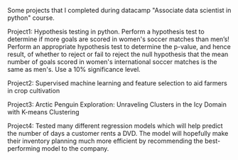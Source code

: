 Some projects that I completed during datacamp "Associate data scientist in python" course. 

Project1: Hypothesis testing in python. Perform a hypothesis test to determine if more goals are scored in women's soccer matches than men’s! Perform an appropriate hypothesis test to determine the p-value, and hence result, of whether to reject or fail to reject the null hypothesis that the mean number of goals scored in women's international soccer matches is the same as men's. Use a 10% significance level.

Project2: Supervised machine learning and feature selection to aid farmers in crop cultivation

Project3: Arctic Penguin Exploration: Unraveling Clusters in the Icy Domain with K-means Clustering

Project4:  Tested many different regression models which will help predict the number of days a customer rents a DVD. The model will hopefully make their inventory planning much more efficient by recommending the best-performing model to the company.
